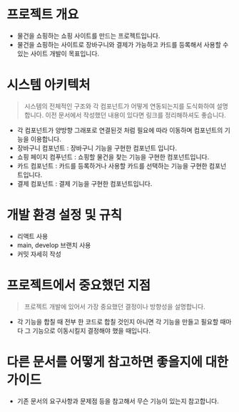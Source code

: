 # 프로젝트 개요
- 물건을 쇼핑하는 쇼핑 사이트를 만드는 프로젝트입니다.
- 물건을 쇼핑하는 사이트로 장바구니와 결제가 가능하고 카드를 등록해서 사용할 수 있는 사이트 개발이 목표입니다.

# 시스템 아키텍처
> 시스템의 전체적인 구조와 각 컴포넌트가 어떻게 연동되는지를 도식화하여 설명합니다. 이전 문서에서 작성했던 내용이 있다면 링크를 정리해하셔도 좋습니다.
- 각 컴포넌트가 양방향 그래포로 연결된것 처럼 필요에 따라 이동하며 컴포넌트의 기능을 이용합니다.
- 장바구니 컴포넌트 : 장바구니 기능을 구현한 컴포넌트 입니다.
- 쇼핑 페이지 컴푸넌트 : 쇼핑할 물건을 찾는 기능을 구현한 컴포넌트입니다.
- 카드 컴포넌트 : 카드를 등록하거나 사용할 카드를 선택하는 기능을 구현한 컴포넌트입니다.
- 결제 컴포넌트 : 결제 기능을 구현한 컴포넌트입니다.

# 개발 환경 설정 및 규칙
- 리액트 사용
- main, develop 브랜치 사용
- 커밋 자세히 작성

# 프로젝트에서 중요했던 지점
> 프로젝트 개발에 있어서 가장 중요했던 결정이나 방향성을 설명합니다.
- 각 기능을 합칠 때 전부 한 코드로 합칠 것인지 아니면 각 기능을 만들고 필요할 때마다 그 기능으로 이동시킬지 결정해야 했을 때입니다.

# 다른 문서를 어떻게 참고하면 좋을지에 대한 가이드
- 기존 문서의 요구사항과 문제점 등을 참고해서 무슨 기능이 있는지 참고합니다.
